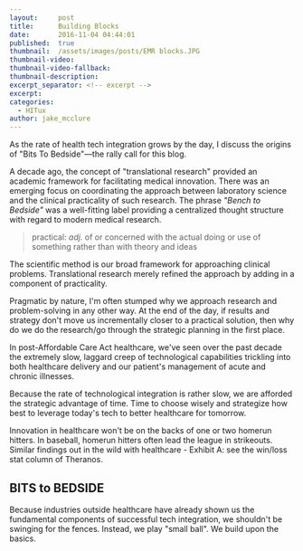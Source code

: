 ```yaml
---
layout:     post
title:      Building Blocks
date:       2016-11-04 04:44:01
published:  true
thumbnail:  /assets/images/posts/EMR blocks.JPG
thumbnail-video:
thumbnail-video-fallback:
thumbnail-description:
excerpt_separator: <!-- excerpt -->
excerpt:  
categories:
  - HITux
author: jake_mcclure
---
```

As the rate of health tech integration grows by the day, I discuss the origins of "Bits To Bedside"––the rally call for this blog.

<!-- excerpt -->

A decade ago, the concept of "translational research" provided an academic framework for facilitating medical innovation. There was an emerging focus on coordinating the approach between laboratory science and the clinical practicality of such research. The phrase *"Bench to Bedside"* was a well-fitting label providing a centralized thought structure with regard to modern medical research.

> practical: *adj.*  of or concerned with the actual doing or use of something rather than with theory and ideas

The scientific method is our broad framework for approaching clinical problems. Translational research merely refined the approach by adding in a component of practicality.

Pragmatic by nature, I'm often stumped why we approach research and problem-solving in any other way. At the end of the day, if results and strategy don't move us incrementally closer to a practical solution, then why do we do the research/go through the strategic planning in the first place.

 In post-Affordable Care Act healthcare, we've seen over the past decade the extremely slow, laggard creep of technological capabilities trickling into both healthcare delivery and our patient's management of acute and chronic illnesses.

Because the rate of technological integration is rather slow, we are afforded the strategic advantage of time. Time to choose wisely and strategize how best to leverage today's tech to better healthcare for tomorrow.

Innovation in healthcare won't be on the backs of one or two homerun hitters. In baseball, homerun hitters often lead the league in strikeouts. Similar findings out in the wild with healthcare - Exhibit A: see the win/loss stat column of Theranos.

## BITS to BEDSIDE
Because industries outside healthcare have already shown us the fundamental components of successful tech integration, we shouldn't be swinging for the fences. Instead, we play "small ball". We build upon the basics.

